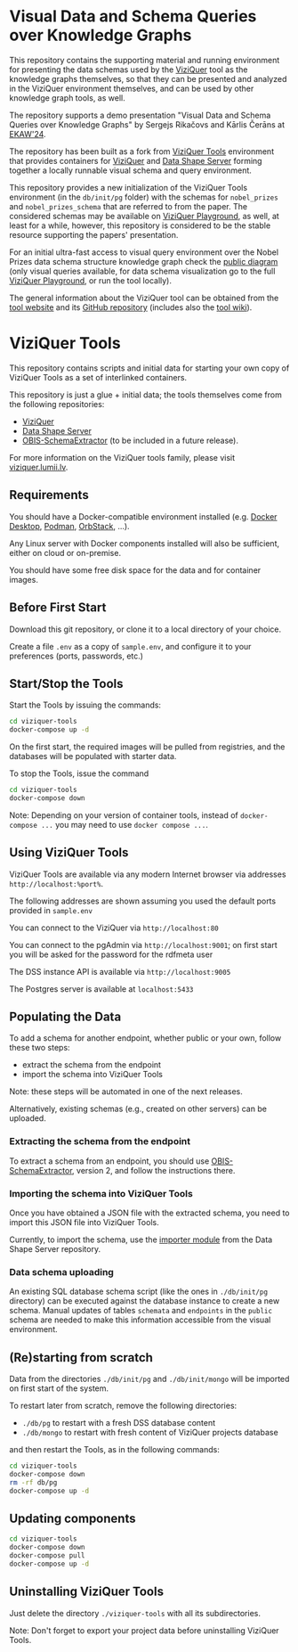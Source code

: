 # Visual Data and Schema Queries over Knowledge Graphs

This repository contains the supporting material and running environment for presenting the data schemas 
used by the [ViziQuer](https://github.com/LUMII-Syslab/viziquer) tool as the knowledge graphs themselves, so that
they can be presented and analyzed in the ViziQuer environment themselves, 
and can be used by other knowledge graph tools, as well.

The repository supports a demo presentation "Visual Data and Schema Queries over Knowledge Graphs" by Sergejs Rikačovs and Kārlis Čerāns at [EKAW'24](https://event.cwi.nl/ekaw2024/).

The repository has been built as a fork from [ViziQuer Tools](https://github.com/LUMII-Syslab/viziquer-tools) environment that provides containers for [ViziQuer](https://github.com/LUMII-Syslab/viziquer)
and [Data Shape Server](https://github.com/LUMII-Syslab/data-shape-server) forming together a locally runnable visual schema and query environment. 

This repository provides a new initialization of the ViziQuer Tools environment 
(in the `db/init/pg` folder) with the schemas for `nobel_prizes` and `nobel_prizes_schema`
that are referred to from the paper. The considered schemas may be available on 
[ViziQuer Playground](https://viziquer.app), as well, at least for a while, however, this repository is considered to be 
the stable resource supporting the papers' presentation.

For an initial ultra-fast access to visual query environment over the 
Nobel Prizes data schema structure knowledge graph check the 
[public diagram](https://viziquer.app/public-diagram?schema=nobel_prizes_schema) 
(only visual queries available, for data schema visualization go to the full 
[ViziQuer Playground](https://viziquer.app), or run the tool locally).

The general information about the ViziQuer tool can be obtained from the [tool website](https://viziquer.lumii.lv) 
and its [GitHub repository](https://github.com/LUMII-Syslab/viziquer) (includes also the [tool wiki](https://github.com/LUMII-Syslab/viziquer/wiki)). 

# ViziQuer Tools

This repository contains scripts and initial data for starting your own copy of ViziQuer Tools as a set of interlinked containers.

This repository is just a glue + initial data; the tools themselves come from the following repositories:
- [ViziQuer](https://github.com/LUMII-Syslab/viziquer)
- [Data Shape Server](https://github.com/LUMII-Syslab/data-shape-server)
- [OBIS-SchemaExtractor](https://github.com/LUMII-Syslab/OBIS-SchemaExtractor) (to be included in a future release).

For more information on the ViziQuer tools family, please visit [viziquer.lumii.lv](https://viziquer.lumii.lv/).

## Requirements

You should have a Docker-compatible environment installed (e.g. [Docker Desktop](https://www.docker.com/products/docker-desktop/), [Podman](https://podman.io/), [OrbStack](https://orbstack.dev/), ...).

Any Linux server with Docker components installed will also be sufficient, either on cloud or on-premise.

You should have some free disk space for the data and for container images.

## Before First Start

Download this git repository, or clone it to a local directory of your choice.

Create a file `.env` as a copy of `sample.env`, and configure it to your preferences (ports, passwords, etc.)

## Start/Stop the Tools

Start the Tools by issuing the commands:

```bash
cd viziquer-tools
docker-compose up -d
```

On the first start, the required images will be pulled from registries, and the databases will be populated with starter data.

To stop the Tools, issue the command

```bash
cd viziquer-tools
docker-compose down
```

Note: Depending on your version of container tools, instead of `docker-compose ...` you may need to use `docker compose ...`.

## Using ViziQuer Tools

ViziQuer Tools are available via any modern Internet browser via addresses `http://localhost:%port%`.

The following addresses are shown assuming you used the default ports provided in `sample.env`

You can connect to the ViziQuer via `http://localhost:80`

You can connect to the pgAdmin via `http://localhost:9001`; on first start you will be asked for the password for the rdfmeta user

The DSS instance API is available via `http://localhost:9005`

The Postgres server is available at `localhost:5433`

## Populating the Data

To add a schema for another endpoint, whether public or your own, follow these two steps:

- extract the schema from the endpoint
- import the schema into ViziQuer Tools

Note: these steps will be automated in one of the next releases.

Alternatively, existing schemas (e.g., created on other servers) can be uploaded.

### Extracting the schema from the endpoint

To extract a schema from an endpoint, you should use [OBIS-SchemaExtractor](https://github.com/LUMII-Syslab/OBIS-SchemaExtractor), version 2, and follow the instructions there.

### Importing the schema into ViziQuer Tools

Once you have obtained a JSON file with the extracted schema, you need to import this JSON file into ViziQuer Tools. 

Currently, to import the schema, use the [importer module](https://github.com/LUMII-Syslab/data-shape-server/tree/main/import-generic)
from the Data Shape Server repository.

### Data schema uploading

An existing SQL database schema script (like the ones in `./db/init/pg` directory) can be executed against the database instance to create a new schema. 
Manual updates of tables `schemata` and `endpoints` in the `public` schema are needed to make this information accessible from the visual environment.

## (Re)starting from scratch

Data from the directories `./db/init/pg` and `./db/init/mongo` will be imported on first start of the system.

To restart later from scratch, remove the following directories:

- `./db/pg` to restart with a fresh DSS database content
- `./db/mongo` to restart with fresh content of ViziQuer projects database

and then restart the Tools, as in the following commands:

```bash
cd viziquer-tools
docker-compose down
rm -rf db/pg
docker-compose up -d
```

## Updating components

```bash
cd viziquer-tools
docker-compose down
docker-compose pull
docker-compose up -d
```

## Uninstalling ViziQuer Tools

Just delete the directory `./viziquer-tools` with all its subdirectories.

Note: Don't forget to export your project data before uninstalling ViziQuer Tools.
